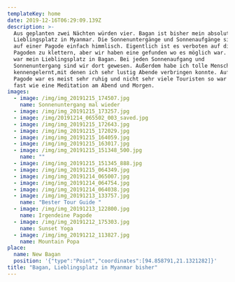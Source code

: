 ```yaml
---
templateKey: home
date: 2019-12-16T06:29:09.139Z
description: >-
  Aus geplanten zwei Nächten würden vier. Bagan ist bisher mein absoluter
  Lieblingsplatz in Myanmar. Die Sonnenuntergänge und Sonnenaufgänge sind
  auf einer Pagode einfach himmlisch. Eigentlich ist es verboten auf die
  Pagoden zu klettern, aber wir haben eine gefunden wo es möglich war. Dies
  war mein Lieblingsplatz in Bagan. Bei jeden Sonnenaufgang und
  Sonnenuntergang sind wir dort gewesen. Außerdem habe ich tolle Menschen
  kennengelernt,mit denen ich sehr lustig Abende verbringen konnte. Auf der
  Pagode war es meist sehr ruhig und nicht sehr viele Touristen so war es
  fast wie eine Meditation am Abend und Morgen.
images:
  - image: /img/img_20191215_174507.jpg
    name: Sonnenuntergang mal wieder
  - image: /img/img_20191215_173257.jpg
  - image: /img/20191214_065502_003_saved.jpg
  - image: /img/img_20191215_172643.jpg
  - image: /img/img_20191215_172029.jpg
  - image: /img/img_20191215_164059.jpg
  - image: /img/img_20191215_163017.jpg
  - image: /img/img_20191215_151348_500.jpg
    name: ""
  - image: /img/img_20191215_151345_888.jpg
  - image: /img/img_20191215_064349.jpg
  - image: /img/img_20191214_065007.jpg
  - image: /img/img_20191214_064754.jpg
  - image: /img/img_20191214_064038.jpg
  - image: /img/img_20191213_133757.jpg
    name: "Bester Tour Guide "
  - image: /img/img_20191213_122800.jpg
    name: Irgendeine Pagode
  - image: /img/img_20191212_175303.jpg
    name: Sunset Yoga
  - image: /img/img_20191212_113827.jpg
    name: Mountain Popa
place:
  name: New Bagan
  position: '{"type":"Point","coordinates":[94.858791,21.1321282]}'
title: "Bagan, Lieblingsplatz in Myanmar bisher"
---
```

